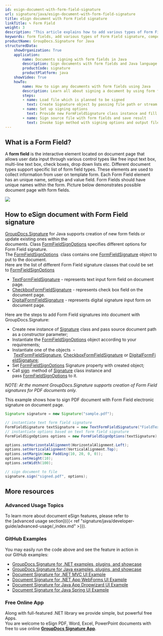 ```yaml
---
id: esign-document-with-form-field-signature
url: signature/java/esign-document-with-form-field-signature
title: eSign document with Form Field signature
linkTitle: ✎ Form Field
weight: 3
description: "This article explains how to add various types of Form Field signatures on document page with options on component positioning, alignment and other visual options with GroupDocs.Signature"
keywords: form fields, add various types of Form Field signature, component positioning
productName: GroupDocs.Signature for Java
structuredData:
    showOrganization: True
    application:    
        name: Documents signing with form fields in Java    
        description: Sign documents with form fields and Java language by GroupDocs.Signature for Java APIs
        productCode: signature
        productPlatform: java 
    showVideo: True
    howTo:
        name: How to sign any documents with form fields using Java 
        description: Learn all about signing a document by using form fields and Java
        steps:
        - name: Load file which is planned to be signed
          text: Create Signature object by passing file path or stream as a constructor parameter.
        - name: Set up signing options 
          text: Provide new FormFieldSignature class instance and fill all demanded data.
        - name: Sign source file with form fields and save result 
          text: Invoke Sign method with signing options and output file path or stream.
---
```

## What is a Form Field?

A **form field** is the interactive element located on document page that allows user data input through various control types like free input text box, multi-line text box, check boxes, drop down lists etc. Different document types support specific list of form field types. These elements are used to collect information from user on template form. Each Form Field element has an unique name, settings and value field. Form Fields should have unique names within the form. Picture below demonstrates possible document page with form fields.

![](/signature/java/images/esign-document-with-form-field-signature.png)

## How to eSign document with Form Field signature

[GroupDocs.Signature](https://products.groupdocs.com/signature/java) for Java supports creation of new form fields or update existing ones within the documents. Class [FormFieldSignOptions](https://reference.groupdocs.com/java/signature/com.groupdocs.signature.options.sign/FormFieldSignOptions) specifies different options for Form Field signature.   
The [FormFieldSignOptions](https://reference.groupdocs.com/java/signature/com.groupdocs.signature.options.sign/FormFieldSignOptions)  class contains one [FormFieldSignature](https://reference.groupdocs.com/java/signature/com.groupdocs.signature.domain.signatures.formfield/FormFieldSignature) object to put to the document.  
Here are the list of different Form Field signature classes that could be set to [FormFieldSignOptions](https://reference.groupdocs.com/java/signature/com.groupdocs.signature.domain.signatures.formfield/FormFieldSignature) 

*   [TextFormFieldSignature](https://reference.groupdocs.com/java/signature/com.groupdocs.signature.domain.signatures.formfield/TextFormFieldSignature) - represents text input form field on document page.      
*   [CheckboxFormFieldSignature](https://reference.groupdocs.com/java/signature/com.groupdocs.signature.domain.signatures.formfield/CheckboxFormFieldSignature) - represents check box field on the document page.
*   [DigitalFormFieldSignature](https://reference.groupdocs.com/java/signature/com.groupdocs.signature.domain.signatures.formfield/DigitalFormFieldSignature) - represents digital signature input form on document page. 

Here are the steps to add Form Field signatures into document with GroupDocs.Signature:
*   Create new instance of [Signature](https://reference.groupdocs.com/java/signature/com.groupdocs.signature/Signature) class and pass source document path as a constructor parameter;
*   Instantiate the [FormFieldSignOptions](https://reference.groupdocs.com/java/signature/com.groupdocs.signature.options.sign/FormFieldSignOptions) object according to your requirements;    
*   Instantiate one of the objects  - [TextFormFieldSignature](https://reference.groupdocs.com/java/signature/com.groupdocs.signature.domain.signatures.formfield/TextFormFieldSignature), [CheckboxFormFieldSignature](https://reference.groupdocs.com/java/signature/com.groupdocs.signature.domain.signatures.formfield/CheckboxFormFieldSignature) or [DigitalFormFieldSignature](https://reference.groupdocs.com/java/signature/com.groupdocs.signature.domain.signatures.formfield/DigitalFormFieldSignature);    
*   Set [FormFieldSignOptions](https://reference.groupdocs.com/java/signature/com.groupdocs.signature.options.sign/FormFieldSignOptions) Signature property with created object;      
*   Call [sign](https://reference.groupdocs.com/java/signature/com.groupdocs.signature/Signature#sign(java.io.OutputStream,%20com.groupdocs.signature.options.sign.SignOptions))  method of [Signature](https://reference.groupdocs.com/java/signature/com.groupdocs.signature/Signature) class instance and pass [FormFieldSignOptions](https://reference.groupdocs.com/java/signature/com.groupdocs.signature.options.sign/FormFieldSignOptions) to it.    

*NOTE: At the moment GroupDocs.Signature supports creation of Form Field signatures for PDF documents only.*

This example shows how to sign PDF document with Form Field electronic signature on document page. 

```java
Signature signature = new Signature("sample.pdf");

// instantiate text form field signature
FormFieldSignature textSignature = new TextFormFieldSignature("FieldText", "Value1");
// instantiate options based on text form field signature
FormFieldSignOptions options = new FormFieldSignOptions(textSignature);

options.setHorizontalAlignment(HorizontalAlignment.Left);
options.setVerticalAlignment(VerticalAlignment.Top);
options.setMargin(new Padding(10, 20, 0, 0));
options.setHeight(10);
options.setWidth(100);

// sign document to file
signature.sign("signed.pdf", options);
```

## More resources

### Advanced Usage Topics

To learn more about document eSign features, please refer to the [advanced usage section]({{< ref "signature/java/developer-guide/advanced-usage/_index.md" >}}).

### GitHub Examples 

You may easily run the code above and see the feature in action in our GitHub examples:

*   [GroupDocs.Signature for .NET examples, plugins, and showcase](https://github.com/groupdocs-signature/GroupDocs.Signature-for-.NET)    
*   [GroupDocs.Signature for Java examples, plugins, and showcase](https://github.com/groupdocs-signature/GroupDocs.Signature-for-Java)    
*   [Document Signature for .NET MVC UI Example](https://github.com/groupdocs-signature/GroupDocs.Signature-for-.NET-MVC)    
*   [Document Signature for .NET App WebForms UI Example](https://github.com/groupdocs-signature/GroupDocs.Signature-for-.NET-WebForms)    
*   [Document Signature for Java App Dropwizard UI Example](https://github.com/groupdocs-signature/GroupDocs.Signature-for-Java-Dropwizard)   
*   [Document Signature for Java Spring UI Example](https://github.com/groupdocs-signature/GroupDocs.Signature-for-Java-Spring)
    

### Free Online App 

Along with full-featured .NET library we provide simple, but powerful free Apps.  
You are welcome to eSign PDF, Word, Excel, PowerPoint documents with free to use online **[GroupDocs Signature App](https://products.groupdocs.app/signature)**.
